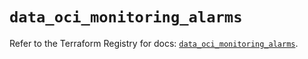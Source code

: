 # `data_oci_monitoring_alarms`

Refer to the Terraform Registry for docs: [`data_oci_monitoring_alarms`](https://registry.terraform.io/providers/oracle/oci/6.18.0/docs/data-sources/monitoring_alarms).
